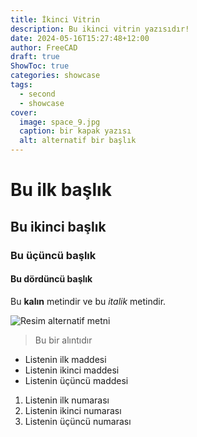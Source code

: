 ```yaml
---
title: İkinci Vitrin
description: Bu ikinci vitrin yazısıdır!
date: 2024-05-16T15:27:48+12:00
author: FreeCAD
draft: true
ShowToc: true
categories: showcase
tags:
  - second
  - showcase
cover:
  image: space_9.jpg
  caption: bir kapak yazısı
  alt: alternatif bir başlık
---
```


# Bu ilk başlık

## Bu ikinci başlık

### Bu üçüncü başlık

#### Bu dördüncü başlık

Bu **kalın** metindir ve bu *italik* metindir.

![Resim alternatif metni](space_9.jpg "Bu bir resim başlığıdır")

> Bu bir alıntıdır

- Listenin ilk maddesi
- Listenin ikinci maddesi
- Listenin üçüncü maddesi

1. Listenin ilk numarası
2. Listenin ikinci numarası
3. Listenin üçüncü numarası
